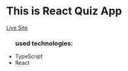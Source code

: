 <h1>This is React Quiz App</h1>
<a href="https://react-quiz-webapp.netlify.app/">Live Site</a>

<ul>
    <h3>used technologies: </h3>
    <li>TypeScript</li>
    <li>React</li>
</ul>